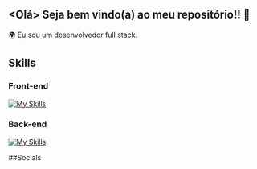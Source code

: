 ## <Olá> Seja bem vindo(a) ao meu repositório!! 👋

🌍  Eu sou um desenvolvedor full stack.

## Skills
### Front-end
[![My Skills](https://skillicons.dev/icons?i=js,ts,html,css,react,redux,nodejs,yarn,npm,vite&perline=5)](https://skillicons.dev)
### Back-end
[![My Skills](https://skillicons.dev/icons?i=cs,nodejs,dotnet,mysql)](https://skillicons.dev)

##Socials

<!--
**RogerioCordeiro/RogerioCordeiro** is a ✨ _special_ ✨ repository because its `README.md` (this file) appears on your GitHub profile.

Here are some ideas to get you started:

- 🔭 I’m currently working on ...
- 🌱 I’m currently learning ...
- 👯 I’m looking to collaborate on ...
- 🤔 I’m looking for help with ...
- 💬 Ask me about ...
- 📫 How to reach me: ...
- 😄 Pronouns: ...
- ⚡ Fun fact: ...
-->
